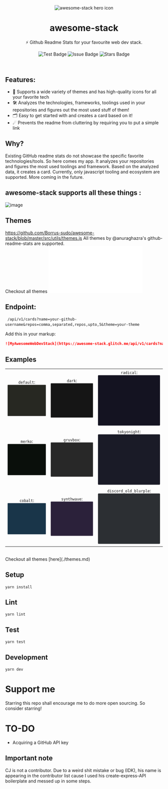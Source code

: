 <p align="center">
<img width="100px" src="https://api.iconify.design/logos:stackshare.svg" align="center" alt="awesome-stack hero icon" />
<h1 align="center">awesome-stack</h1>
<p align="center">⚡ Github Readme Stats for your favourite web dev stack.</p>
  <p align="center">
    <img src="https://github.com/Borrus-sudo/awesome-stack/actions/workflows/test.yml/badge.svg" align="center" alt="Test Badge" />
    <img src="https://img.shields.io/github/issues/Borrus-sudo/awesome-stack" align="center" alt="Issue Badge" />
    <img src="https://img.shields.io/github/stars/Borrus-sudo/awesome-stack" align="center" alt="Stars Badge" />
  </p>
</p>

<br/>

## Features:
- 🌈 Supports a wide variety of themes and has high-quality icons for all your favorite tech  <br/>
- 🛠 Analyzes the technologies, frameworks, toolings used in your repositories and figures out the most used stuff of them! <br/>
- 🗂 Easy to get started with and creates a card based on it! <br/>
- ☄ Prevents the readme from cluttering by requiring you to put a simple link

## Why?

Existing GitHub readme stats do not showcase the specific favorite technologies/tools. So here comes my app. It analyzes your repositories and figures the most used toolings and framework. Based on the analyzed data, it creates a card. Currently, only javascript tooling and ecosystem are supported. More coming in the future.

## awesome-stack supports all these things :
![image](https://user-images.githubusercontent.com/58482194/129444524-1ee688b5-8b4d-47c7-9c0d-cbbc565a1cee.png)

## Themes 
https://github.com/Borrus-sudo/awesome-stack/blob/master/src/utils/themes.js
All themes by @anuraghazra's github-readme-stats are supported. <br/>
Checkout all themes ![here](./themes.md)

## Endpoint:

` /api/v1/cards?name=your-github-username&repos=comma,separated,repos,upto,5&theme=your-theme`

Add this in your markup:
```markdown
![MyAwesomeWebDevStack](https://awesome-stack.glitch.me/api/v1/cards?name=Borrus-sudo&repos=jsgandalf,vue-generator-graph,awesome-stack&theme=dracula)
```
## Examples
|||| 
 |:--:|:--:|:--:| 
| `default`: <br/> ![default](./examples/themes/default.svg) | `dark`: <br/> ![dark](./examples/themes/dark.svg) | `radical`: <br/> ![radical](./examples/themes/radical.svg) | 
| `merko`: <br/> ![merko](./examples/themes/merko.svg) | `gruvbox`: <br/> ![gruvbox](./examples/themes/gruvbox.svg) | `tokyonight`: <br/> ![tokyonight](./examples/themes/tokyonight.svg) | `onedark`: <br/> ![onedark](./examples/themes/onedark.svg) | 
| `cobalt`: <br/> ![cobalt](./examples/themes/cobalt.svg) | `synthwave`: <br/> ![synthwave](./examples/themes/synthwave.svg)  | `discord_old_blurple`: <br/> ![discord_old_blurple](./examples/themes/discord_old_blurple.svg) 
<br/>
Checkout all themes [here](./themes.md)

## Setup

```
yarn install
```

## Lint

```
yarn lint
```

## Test

```
yarn test
```

## Development

```
yarn dev
```

# Support me

Starring this repo shall encourage me to do more open sourcing. So consider starring!

# TO-DO

- Acquiring a GitHub API key

## Important note
CJ is not a contributor. Due to a weird shit mistake or bug (IDK), his name is appearing in the contributor list cause I used his create-express-API boilerplate and messed up in some steps.
